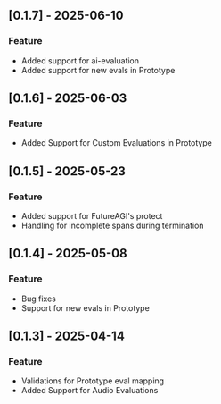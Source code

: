 ## [0.1.7] - 2025-06-10
### Feature
- Added support for ai-evaluation
- Added support for new evals in Prototype

## [0.1.6] - 2025-06-03
### Feature
- Added Support for Custom Evaluations in Prototype

## [0.1.5] - 2025-05-23
### Feature
- Added support for FutureAGI's protect
- Handling for incomplete spans during termination

## [0.1.4] - 2025-05-08
### Feature
- Bug fixes
- Support for new evals in Prototype

## [0.1.3] - 2025-04-14
### Feature
- Validations for Prototype eval mapping
- Added Support for Audio Evaluations